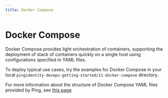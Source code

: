 ```yaml
---
title: Docker Compose
---
```

# Docker Compose

Docker Compose provides light orchestration of containers, supporting the deployment of stack of containers quickly on a single host using configurations specified in YAML files.

To deploy typical use cases, try the examples for Docker Compose in your local `pingidentity-devops-getting-started/11-docker-compose` directory.

For more information about the structure of Docker Compose YAML files provided by Ping, see [this page](../reference/yamlFiles.md)

